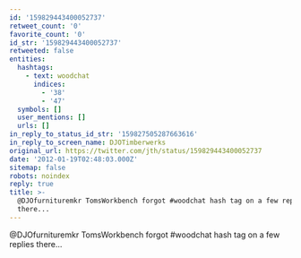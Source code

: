 ```yaml
---
id: '159829443400052737'
retweet_count: '0'
favorite_count: '0'
id_str: '159829443400052737'
retweeted: false
entities:
  hashtags:
    - text: woodchat
      indices:
        - '38'
        - '47'
  symbols: []
  user_mentions: []
  urls: []
in_reply_to_status_id_str: '159827505287663616'
in_reply_to_screen_name: DJOTimberwerks
original_url: https://twitter.com/jth/status/159829443400052737
date: '2012-01-19T02:48:03.000Z'
sitemap: false
robots: noindex
reply: true
title: >-
  @DJOfurnituremkr TomsWorkbench forgot #woodchat hash tag on a few replies
  there...
---
```


@DJOfurnituremkr TomsWorkbench forgot #woodchat hash tag on a few replies there...
